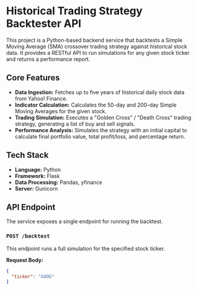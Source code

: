 # Historical Trading Strategy Backtester API

This project is a Python-based backend service that backtests a Simple Moving Average (SMA) crossover trading strategy against historical stock data. It provides a RESTful API to run simulations for any given stock ticker and returns a performance report.

## Core Features

-   **Data Ingestion:** Fetches up to five years of historical daily stock data from Yahoo! Finance.
-   **Indicator Calculation:** Calculates the 50-day and 200-day Simple Moving Averages for the given stock.
-   **Trading Simulation:** Executes a "Golden Cross" / "Death Cross" trading strategy, generating a list of buy and sell signals.
-   **Performance Analysis:** Simulates the strategy with an initial capital to calculate final portfolio value, total profit/loss, and percentage return.

## Tech Stack

-   **Language:** Python
-   **Framework:** Flask
-   **Data Processing:** Pandas, yfinance
-   **Server:** Gunicorn

## API Endpoint

The service exposes a single endpoint for running the backtest.

### `POST /backtest`

This endpoint runs a full simulation for the specified stock ticker.

**Request Body:**

```json
{
  "ticker": "GOOG"
}
